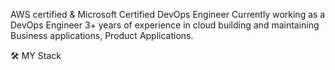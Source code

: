 AWS certified & Microsoft Certified DevOps Engineer Currently working as a DevOps Engineer  3+ years of experience in cloud building and maintaining Business applications, Product Applications.

🛠️ MY Stack 

